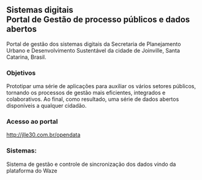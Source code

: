 ## Sistemas digitais<br>Portal de Gestão de processo públicos e dados abertos
Portal de gestão dos sistemas digitais da Secretaria de Planejamento Urbano e Desenvolvimento Sustentável da cidade de Joinville, Santa Catarina, Brasil.

### Objetivos
Prototipar uma série de aplicações para auxiliar os vários setores públicos, tornando os processos de gestão mais eficientes, integrados e colaborativos.
Ao final, como resultado, uma série de dados abertos disponíveis a qualquer cidadão.

### Acesso ao portal

http://jlle30.com.br/opendata

### Sistemas:

Sistema de gestão e controle de sincronização dos dados vindo da plataforma do Waze
